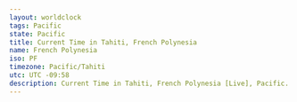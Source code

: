 ```yaml
---
layout: worldclock
tags: Pacific
state: Pacific
title: Current Time in Tahiti, French Polynesia
name: French Polynesia
iso: PF
timezone: Pacific/Tahiti
utc: UTC -09:58
description: Current Time in Tahiti, French Polynesia [Live], Pacific. Live update now time in Tahiti, timezone Pacific/Tahiti, UTC -09:58, Country ISO code & Current Local Time.
---
```


